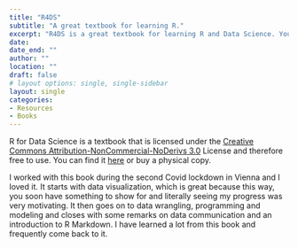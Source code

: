 ```yaml
---
title: "R4DS"
subtitle: "A great textbook for learning R."
excerpt: "R4DS is a great textbook for learning R and Data Science. You can buy a physical copy of the book or access it for free."
date: 
date_end: ""
author: ""
location: ""
draft: false
# layout options: single, single-sidebar
layout: single
categories:
- Resources
- Books
---
```


R for Data Science is a textbook that is licensed under the [Creative Commons Attribution-NonCommercial-NoDerivs 3.0](https://creativecommons.org/licenses/by-nc-nd/3.0/us/) License and therefore free to use. You can find it [here](https://r4ds.had.co.nz/index.html) or buy a physical copy. 

I worked with this book during the second Covid lockdown in Vienna and I loved it. It starts with data visualization, which is great because this way, you soon have something to show for and literally seeing my progress was very motivating. It then goes on to data wrangling, programming and modeling and closes with some remarks on data communication and an introduction to R Markdown. I have learned a lot from this book and frequently come back to it.
